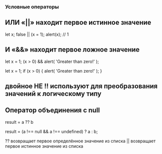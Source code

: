 ### Условные операторы

## ИЛИ «||» находит первое истинное значение

let x;
false || (x = 1);
alert(x); // 1

## И «&&» находит первое ложное значение

let x = 1;
(x > 0) && alert( 'Greater than zero!' );

let x = 1;
if (x > 0) {
  alert( 'Greater than zero!' );
}

## двойное НЕ !! используют для преобразования значений к логическому типу

## Оператор объединения с null

result = a ?? b

result = (a !== null && a !== undefined) ? a : b;

?? возвращает первое определённое значение из списка
|| возвращает первое истинное значение из списка